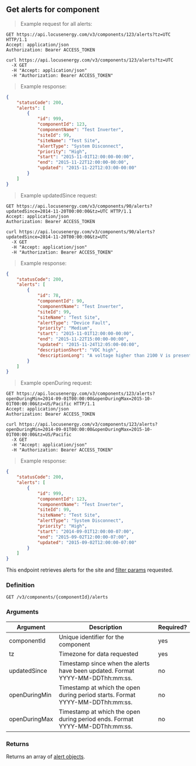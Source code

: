 ## Get alerts for component

> Example request for all alerts:

```http
GET https://api.locusenergy.com/v3/components/123/alerts?tz=UTC HTTP/1.1
Accept: application/json
Authorization: Bearer ACCESS_TOKEN
```

```shell
curl https://api.locusenergy.com/v3/components/123/alerts?tz=UTC
  -X GET
  -H "Accept: application/json"
  -H "Authorization: Bearer ACCESS_TOKEN"
```

> Example response:

```json
{
    "statusCode": 200,
    "alerts": [
        {
            "id": 999,
            "componentId": 123,
            "componentName": "Test Inverter",
            "siteId": 99,
            "siteName": "Test Site",
            "alertType": "System Disconnect",
            "priority": "High",
            "start": "2015-11-01T12:00:00-00:00",
            "end": "2015-11-22T12:00:00-00:00",
            "updated": "2015-11-22T12:03:00-00:00"
        }
    ]
}
```

> Example updatedSince request:

```http
GET https://api.locusenergy.com/v3/components/90/alerts?updatedSince=2014-11-20T00:00:00&tz=UTC HTTP/1.1
Accept: application/json
Authorization: Bearer ACCESS_TOKEN
```

```shell
curl https://api.locusenergy.com/v3/components/90/alerts?updatedSince=2014-11-20T00:00:00&tz=UTC
  -X GET
  -H "Accept: application/json"
  -H "Authorization: Bearer ACCESS_TOKEN"
```

> Example response:

```json
{
    "statusCode": 200,
    "alerts": [
        {
            "id": 78,
            "componentId": 90,
            "componentName": "Test Inverter",
            "siteId": 99,
            "siteName": "Test Site",
            "alertType": "Device Fault",
            "priority": "Medium",
            "start": "2015-11-01T12:00:00-00:00",
            "end": "2015-11-22T15:00:00-00:00",
            "updated": "2015-11-24T12:05:00-00:00",
            "descriptionShort": "VDC high",
            "descriptionLong": "A voltage higher than 2100 V is present on the DC bus. (Resettable)"
        }
    ]
}
```

> Example openDuring request:

```http
GET https://api.locusenergy.com/v3/components/123/alerts?openDuringMin=2014-09-01T00:00:00&openDuringMax=2015-10-01T00:00:00&tz=US/Pacific HTTP/1.1
Accept: application/json
Authorization: Bearer ACCESS_TOKEN
```

```shell
curl https://api.locusenergy.com/v3/components/123/alerts?openDuringMin=2014-09-01T00:00:00&openDuringMax=2015-10-01T00:00:00&tz=US/Pacific
  -X GET
  -H "Accept: application/json"
  -H "Authorization: Bearer ACCESS_TOKEN"
```

> Example response:

```json
{
    "statusCode": 200,
    "alerts": [
        {
            "id": 999,
            "componentId": 123,
            "componentName": "Test Inverter",
            "siteId": 99,
            "siteName": "Test Site",
            "alertType": "System Disconnect",
            "priority": "High",
            "start": "2014-09-01T12:00:00-07:00",
            "end": "2015-09-02T12:00:00-07:00",
            "updated": "2015-09-02T12:00:00-07:00"
        }
    ]
}
```

This endpoint retrieves alerts for the site and [filter params](#filters) requested.

### Definition

`GET /v3/components/{componentId}/alerts`

### Arguments

Argument | Description | Required?
--- | --- | ---
componentId | Unique identifier for the component | yes
tz | Timezone for data requested | yes
updatedSince | Timestamp since when the alerts have been updated. Format YYYY-MM-DDThh:mm:ss. | no
openDuringMin | Timestamp at which the open during period starts. Format YYYY-MM-DDThh:mm:ss. | no
openDuringMax | Timestamp at which the open during period ends. Format YYYY-MM-DDThh:mm:ss. | no

### Returns

Returns an array of [alert objects](#alert-object).
